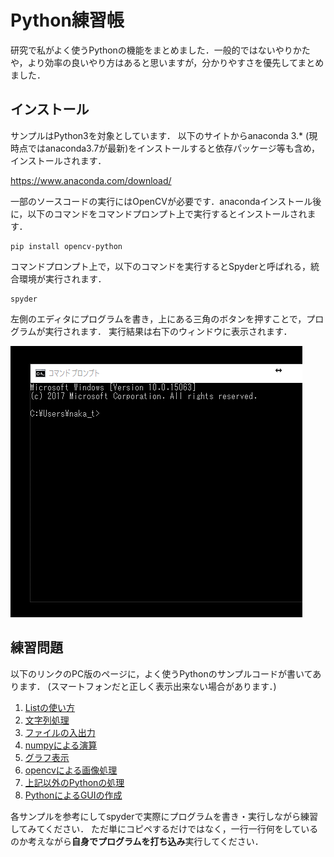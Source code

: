 # Python練習帳
研究で私がよく使うPythonの機能をまとめました．一般的ではないやりかたや，より効率の良いやり方はあると思いますが，分かりやすさを優先してまとめました．

## インストール
サンプルはPython3を対象としています．
以下のサイトからanaconda 3.* (現時点ではanaconda3.7が最新)をインストールすると依存パッケージ等も含め，インストールされます．

https://www.anaconda.com/download/

一部のソースコードの実行にはOpenCVが必要です．anacondaインストール後に，以下のコマンドをコマンドプロンプト上で実行するとインストールされます．

    pip install opencv-python

コマンドプロンプト上で，以下のコマンドを実行するとSpyderと呼ばれる，統合環境が実行されます．

    spyder

左側のエディタにプログラムを書き，上にある三角のボタンを押すことで，プログラムが実行されます．
実行結果は右下のウィンドウに表示されます．

![](img/spyder.gif)

## 練習問題

以下のリンクのPC版のページに，よく使うPythonのサンプルコードが書いてあります．
(スマートフォンだと正しく表示出来ない場合があります．)

1. [Listの使い方](https://github.com/naka-tomo/practice_python/blob/master/1_list.ipynb)
2. [文字列処理](https://github.com/naka-tomo/practice_python/blob/master/2_string.ipynb)
3. [ファイルの入出力](https://github.com/naka-tomo/practice_python/blob/master/3_file.ipynb)
4. [numpyによる演算](https://github.com/naka-tomo/practice_python/blob/master/4_numpy.ipynb)
5. [グラフ表示](https://github.com/naka-tomo/practice_python/blob/master/5_graph.ipynb)
6. [opencvによる画像処理](https://github.com/naka-tomo/practice_python/blob/master/6_opencv.ipynb)
7. [上記以外のPythonの処理](https://github.com/naka-tomo/practice_python/blob/master/7_others.ipynb)
8. [PythonによるGUIの作成](https://github.com/naka-tomo/practice_python/blob/master/8_GUI.ipynb)

各サンプルを参考にしてspyderで実際にプログラムを書き・実行しながら練習してみてください．
ただ単にコピペするだけではなく，一行一行何をしているのか考えながら**自身でプログラムを打ち込み**実行してください．
